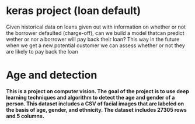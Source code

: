 # keras project (loan default)

 Given historical data on loans given out with information on whether or not the borrower defaulted (charge-off), can we build a model thatcan predict wether or nor a borrower will pay back their loan? This way in the future when we get a new potential customer we can assess whether or not they are likely to pay back the loan


# Age and detection

**This is a project on computer vision. The goal of the project is to use deep learning techniques and algorithm to detect the age and gender of a person. This dataset includes a CSV of facial images that are labeled on the basis of age, gender, and ethnicity.
The dataset includes 27305 rows and 5 columns.**
